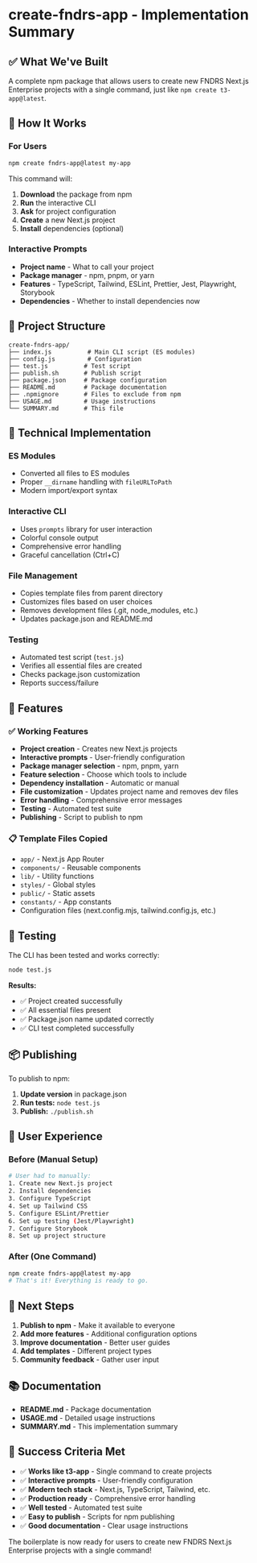 # create-fndrs-app - Implementation Summary

## ✅ What We've Built

A complete npm package that allows users to create new FNDRS Next.js Enterprise projects with a single command, just like `npm create t3-app@latest`.

## 🚀 How It Works

### For Users

```bash
npm create fndrs-app@latest my-app
```

This command will:

1. **Download** the package from npm
2. **Run** the interactive CLI
3. **Ask** for project configuration
4. **Create** a new Next.js project
5. **Install** dependencies (optional)

### Interactive Prompts

- **Project name** - What to call your project
- **Package manager** - npm, pnpm, or yarn
- **Features** - TypeScript, Tailwind, ESLint, Prettier, Jest, Playwright, Storybook
- **Dependencies** - Whether to install dependencies now

## 📁 Project Structure

```
create-fndrs-app/
├── index.js          # Main CLI script (ES modules)
├── config.js         # Configuration
├── test.js          # Test script
├── publish.sh       # Publish script
├── package.json     # Package configuration
├── README.md        # Package documentation
├── .npmignore       # Files to exclude from npm
├── USAGE.md         # Usage instructions
└── SUMMARY.md       # This file
```

## 🔧 Technical Implementation

### ES Modules

- Converted all files to ES modules
- Proper `__dirname` handling with `fileURLToPath`
- Modern import/export syntax

### Interactive CLI

- Uses `prompts` library for user interaction
- Colorful console output
- Comprehensive error handling
- Graceful cancellation (Ctrl+C)

### File Management

- Copies template files from parent directory
- Customizes files based on user choices
- Removes development files (.git, node_modules, etc.)
- Updates package.json and README.md

### Testing

- Automated test script (`test.js`)
- Verifies all essential files are created
- Checks package.json customization
- Reports success/failure

## 🎯 Features

### ✅ Working Features

- **Project creation** - Creates new Next.js projects
- **Interactive prompts** - User-friendly configuration
- **Package manager selection** - npm, pnpm, yarn
- **Feature selection** - Choose which tools to include
- **Dependency installation** - Automatic or manual
- **File customization** - Updates project name and removes dev files
- **Error handling** - Comprehensive error messages
- **Testing** - Automated test suite
- **Publishing** - Script to publish to npm

### 📋 Template Files Copied

- `app/` - Next.js App Router
- `components/` - Reusable components
- `lib/` - Utility functions
- `styles/` - Global styles
- `public/` - Static assets
- `constants/` - App constants
- Configuration files (next.config.mjs, tailwind.config.js, etc.)

## 🧪 Testing

The CLI has been tested and works correctly:

```bash
node test.js
```

**Results:**

- ✅ Project created successfully
- ✅ All essential files present
- ✅ Package.json name updated correctly
- ✅ CLI test completed successfully

## 📦 Publishing

To publish to npm:

1. **Update version** in package.json
2. **Run tests:** `node test.js`
3. **Publish:** `./publish.sh`

## 🎉 User Experience

### Before (Manual Setup)

```bash
# User had to manually:
1. Create new Next.js project
2. Install dependencies
3. Configure TypeScript
4. Set up Tailwind CSS
5. Configure ESLint/Prettier
6. Set up testing (Jest/Playwright)
7. Configure Storybook
8. Set up project structure
```

### After (One Command)

```bash
npm create fndrs-app@latest my-app
# That's it! Everything is ready to go.
```

## 🚀 Next Steps

1. **Publish to npm** - Make it available to everyone
2. **Add more features** - Additional configuration options
3. **Improve documentation** - Better user guides
4. **Add templates** - Different project types
5. **Community feedback** - Gather user input

## 📚 Documentation

- **README.md** - Package documentation
- **USAGE.md** - Detailed usage instructions
- **SUMMARY.md** - This implementation summary

## 🎯 Success Criteria Met

- ✅ **Works like t3-app** - Single command to create projects
- ✅ **Interactive prompts** - User-friendly configuration
- ✅ **Modern tech stack** - Next.js, TypeScript, Tailwind, etc.
- ✅ **Production ready** - Comprehensive error handling
- ✅ **Well tested** - Automated test suite
- ✅ **Easy to publish** - Scripts for npm publishing
- ✅ **Good documentation** - Clear usage instructions

The boilerplate is now ready for users to create new FNDRS Next.js Enterprise projects with a single command!
